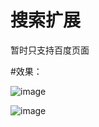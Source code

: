 # 搜索扩展

暂时只支持百度页面

#效果：

![image](https://user-images.githubusercontent.com/86729445/163562118-6094c33b-9e12-4163-ac1d-25bb87103223.png)


![image](https://user-images.githubusercontent.com/86729445/163562010-3bac7b9a-235e-43d5-81a3-1123f2afb7a7.png)
